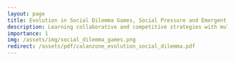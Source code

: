 ```yaml
---
layout: page
title: Evolution in Social Dilemma Games, Social Pressure and Emergent Behaviours
description: Learning collaborative and competitive strategies with multi-agent reinforcement learning and evolutionary algorithms in survival games.
importance: 1
img: /assets/img/social_dilemma_games.png
redirect: /assets/pdf/calanzone_evolution_social_dilemma.pdf
---
```

